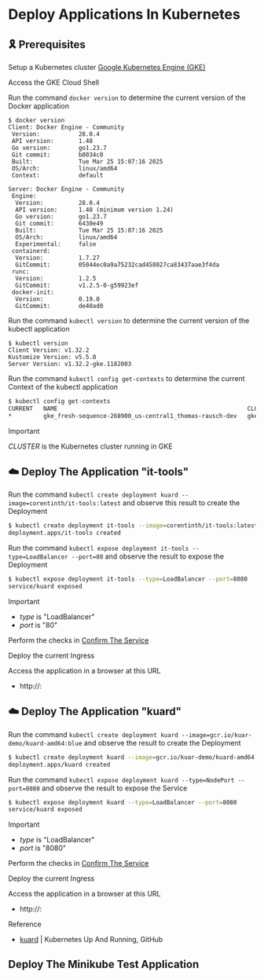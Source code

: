 # Deploy Applications In Kubernetes

## 🎗️ Prerequisites
Setup a Kubernetes cluster [Google Kubernetes Engine (GKE)](https://cloud.google.com/kubernetes-engine?hl=en)

Access the GKE Cloud Shell

Run the command  ```docker version``` to determine the current version of the Docker application
```
$ docker version
Client: Docker Engine - Community
 Version:           28.0.4
 API version:       1.48
 Go version:        go1.23.7
 Git commit:        b8034c0
 Built:             Tue Mar 25 15:07:16 2025
 OS/Arch:           linux/amd64
 Context:           default

Server: Docker Engine - Community
 Engine:
  Version:          28.0.4
  API version:      1.48 (minimum version 1.24)
  Go version:       go1.23.7
  Git commit:       6430e49
  Built:            Tue Mar 25 15:07:16 2025
  OS/Arch:          linux/amd64
  Experimental:     false
 containerd:
  Version:          1.7.27
  GitCommit:        05044ec0a9a75232cad458027ca83437aae3f4da
 runc:
  Version:          1.2.5
  GitCommit:        v1.2.5-0-g59923ef
 docker-init:
  Version:          0.19.0
  GitCommit:        de40ad0
```

Run the command  ```kubectl version``` to determine the current version of the kubectl application
```
$ kubectl version
Client Version: v1.32.2
Kustomize Version: v5.5.0
Server Version: v1.32.2-gke.1182003
```

Run the command  ```kubectl config get-contexts``` to determine the current Context of the kubectl application
```bash
$ kubectl config get-contexts
CURRENT   NAME                                                      CLUSTER                                                   AUTHINFO                                                  NAMESPACE
*         gke_fresh-sequence-268900_us-central1_thomas-rausch-dev   gke_fresh-sequence-268900_us-central1_thomas-rausch-dev   gke_fresh-sequence-268900_us-central1_thomas-rausch-dev   
```

> [!IMPORTANT]  
> *CLUSTER* is the Kubernetes cluster running in GKE


 
## ☁️ Deploy The Application "it-tools"
Run the command ```kubectl create deployment kuard --image=corentinth/it-tools:latest``` and observe this result to create the Deployment
```bash
$ kubectl create deployment it-tools --image=corentinth/it-tools:latest
deployment.apps/it-tools created
```

Run the command ```kubectl expose deployment it-tools --type=LoadBalancer --port=80``` and observe the result to expose the Deployment
```bash
$ kubectl expose deployment it-tools --type=LoadBalancer --port=8080
service/kuard exposed
```

> [!IMPORTANT]  
> - *type* is "LoadBalancer"
> - *port* is "80"

Perform the checks in [Confirm The Service](https://github.com/tomrausch/kubernetes_public/blob/a112cb64662de0179dc2a1095bb642aff3e1bbcf/doc/Confirm%20The%20Service.md)

Deploy the current Ingress

Access the application in a browser at this URL
- http://<ingress-ip-address>:<ingress-path-to-service>



## ☁️ Deploy The Application "kuard"
Run the command ```kubectl create deployment kuard --image=gcr.io/kuar-demo/kuard-amd64:blue``` and observe the result to create the Deployment
```bash
$ kubectl create deployment kuard --image=gcr.io/kuar-demo/kuard-amd64:blue
deployment.apps/kuard created
```

Run the command ```kubectl expose deployment kuard --type=NodePort --port=8080``` and observe the result to expose the Service
```bash
$ kubectl expose deployment kuard --type=LoadBalancer --port=8080
service/kuard exposed
```

> [!IMPORTANT]  
> - *type* is "LoadBalancer"
> - *port* is "8080"

Perform the checks in [Confirm The Service](https://github.com/tomrausch/kubernetes_public/blob/a112cb64662de0179dc2a1095bb642aff3e1bbcf/doc/Confirm%20The%20Service.md)

Deploy the current Ingress

Access the application in a browser at this URL
- http://<ingress-ip-address>:<ingress-path-to-service>

Reference
- [kuard](https://github.com/kubernetes-up-and-running/kuard) | Kubernetes Up And Running, GitHub





## Deploy The Minikube Test Application



